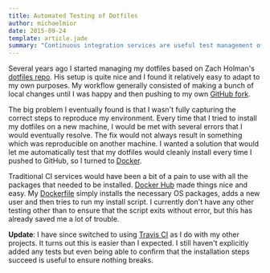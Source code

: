 ```yaml
---
title: Automated Testing of Dotfiles
author: michaelmior
date: 2015-09-24
template: article.jade
summary: "Continuous integration services are useful test management of dotfiles and ensure smooth deployment."
---
```


Several years ago I started managing my dotfiles based on Zach Holman's [dotfiles repo](https://github.com/holman/dotfiles).
His setup is quite nice and I found it relatively easy to adapt to my own purposes.
My workflow generally consisted of making a bunch of local changes until I was happy and then pushing to my own [GitHub fork](https://github.com/michaelmior/dotfiles).

The big problem I eventually found is that I wasn't fully capturing the correct steps to reproduce my environment.
Every time that I tried to install my dotfiles on a new machine, I would be met with several errors that I would eventually resolve.
The fix would not always result in something which was reproducible on another machine.
I wanted a solution that would let me automatically test that my dotfiles would cleanly install every time I pushed to GitHub, so I turned to [Docker](https://www.docker.com/).

Traditional CI services would have been a bit of a pain to use with all the packages that needed to be installed.
[Docker Hub](https://hub.docker.com/r/michaelmior/dotfiles/) made things nice and easy.
My [Dockerfile](https://github.com/michaelmior/dotfiles/blob/a9eae90d466958948a53b3b583d69eba844ed8f7/Dockerfile) simply installs the necessary OS packages, adds a new user and then tries to run my install script.
I currently don't have any other testing other than to ensure that the script exits without error, but this has already saved me a lot of trouble.

**Update**: I have since switched to using [Travis CI](https://travis-ci.org/michaelmior/dotfiles) as I do with my other projects. It turns out this is easier than I expected. I still haven't explicitly added any tests but even being able to confirm that the installation steps succeed is useful to ensure nothing breaks.

